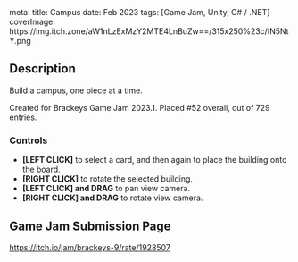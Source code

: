 <route lang="yaml">
meta:
  title: Campus
  date: Feb 2023
  tags: [Game Jam, Unity, C# / .NET]
  coverImage: https://img.itch.zone/aW1nLzExMzY2MTE4LnBuZw==/315x250%23c/IN5NtY.png
</route>

<ItchIFrame src="https://html-classic.itch.zone/html/7379352/index.html" itchio-link="https://lucas-riedlshah.itch.io/campus" />

## Description

Build a campus, one piece at a time.

Created for Brackeys Game Jam 2023.1. Placed #52 overall, out of 729 entries.

### Controls

- **[LEFT CLICK]** to select a card, and then again to place the building onto the board.  
- **[RIGHT CLICK]** to rotate the selected building.  
- **[LEFT CLICK] and DRAG** to pan view camera.  
- **[RIGHT CLICK] and DRAG** to rotate view camera.  

## Game Jam Submission Page

https://itch.io/jam/brackeys-9/rate/1928507
